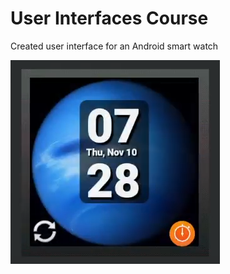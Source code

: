 # User Interfaces Course

Created user interface for an Android smart watch 

<img src= "https://github.com/NathanBoj/SOFE4850_ui/blob/main/watch.png">
